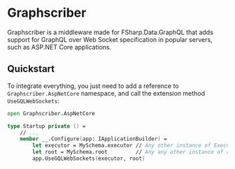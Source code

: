 # Graphscriber

Graphscriber is a middleware made for FSharp.Data.GraphQL that adds support for GraphQL over Web Socket specification in popular servers, such as ASP.NET Core applications.

## Quickstart

To integrate everything, you just need to add a reference to `Graphscriber.AspNetCore` namespace, and call the extension method `UseGQLWebSockets`:

```fsharp
open Graphscriber.AspNetCore

type Startup private () =
    // ...
    member __.Configure(app: IApplicationBuilder) =
        let executor = MySchema.executor // Any other instance of Executor<'Root>
        let root = MySchema.root         // Any any other instance of root object of type 'Root
        app.UseGQLWebSockets(executor, root)
```